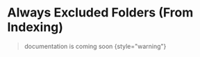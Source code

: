 <show-structure for="chapter,procedure,tab,def"/>

# Always Excluded Folders (From Indexing)

> documentation is coming soon
{style="warning"}

